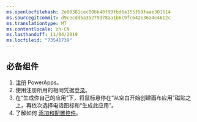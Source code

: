 ```yaml
---
ms.openlocfilehash: 2e00381cec00bb48f99fbd6a155f59faae301614
ms.sourcegitcommit: d9cecdd5a35279d78aa1b6c9fc642e36a4e4612c
ms.translationtype: MT
ms.contentlocale: zh-CN
ms.lasthandoff: 11/04/2019
ms.locfileid: "73541739"
---
```

## <a name="prerequisites"></a>必备组件

1. [注册](../maker/signup-for-powerapps.md) PowerApps。
1. 使用注册所用的相同凭据[登录](https://make.powerapps.com/?utm_source=padocs&utm_medium=linkinadoc&utm_campaign=referralsfromdoc)。
1. 在“生成你自己的应用”下，将鼠标悬停在“从空白开始创建画布应用”磁贴之上，再依次选择电话图标和“生成此应用”。
1. 了解如何 [添加和配置控件](../maker/canvas-apps/add-configure-controls.md)。
